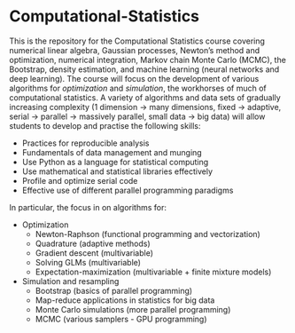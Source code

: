 # Computational-Statistics
This is the repository for the Computational Statistics course covering numerical linear algebra, Gaussian processes, Newton’s method and optimization, numerical integration, Markov chain Monte Carlo (MCMC), the Bootstrap, density estimation, and machine learning (neural networks and deep learning). The course will focus on the development of various algorithms for *optimization* and *simulation*, the workhorses of much of computational statistics. A variety of algorithms and data sets of gradually increasing complexity (1 dimension $\rightarrow$ many dimensions, fixed $\rightarrow$ adaptive, serial $\rightarrow$ parallel $\rightarrow$ massively parallel, small data $\rightarrow$ big data) will allow students to develop and practise the following skills:

* Practices for reproducible analysis
* Fundamentals of data management and munging
* Use Python as a language for statistical computing
* Use mathematical and statistical libraries effectively
* Profile and optimize serial code
* Effective use of different parallel programming paradigms

In particular, the focus in on algorithms for:

* Optimization
    * Newton-Raphson (functional programming and vectorization)
    * Quadrature (adaptive methods)
    * Gradient descent (multivariable)
    * Solving GLMs (multivariable)
    * Expectation-maximization (multivariable + finite mixture models)
* Simulation and resampling
    * Bootstrap (basics of parallel programming)
    * Map-reduce applications in statistics for big data
	* Monte Carlo simulations (more parallel programming)
    * MCMC (various samplers - GPU programming)
